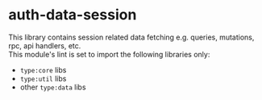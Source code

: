 # auth-data-session

This library contains session related data fetching e.g. queries, mutations, rpc, api handlers, etc.  
This module's lint is set to import the following libraries only:

- `type:core` libs
- `type:util` libs
- other `type:data` libs
